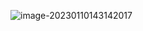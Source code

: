 ![image-20230110143142017](https://hanbabang-1311741789.cos.ap-chengdu.myqcloud.com/Pics/image-20230110143142017.png)